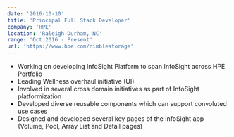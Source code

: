 ```yaml
---
date: '2016-10-10'
title: 'Principal Full Stack Developer'
company: 'HPE'
location: 'Raleigh-Durham, NC'
range: 'Oct 2016 - Present'
url: 'https://www.hpe.com/nimblestorage'
---
```


- Working on developing InfoSight Platform to span InfoSight across HPE Portfolio
- Leading Wellness overhaul initiative (UI)
- Involved in several cross domain initiatives as part of InfoSight platformization
- Developed diverse reusable components which can support convoluted use cases
- Designed and developed several key pages of the InfoSight app (Volume, Pool, Array List and Detail pages)
